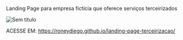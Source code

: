 Landing Page para empresa fictícia que oferece serviços terceirizados

![Sem título](https://github.com/roneydiego/landing-page-terceirizacao/assets/142523772/2a9597db-6882-4667-b214-07fa996bd4e5)

ACESSE EM: https://roneydiego.github.io/landing-page-terceirizacao/
